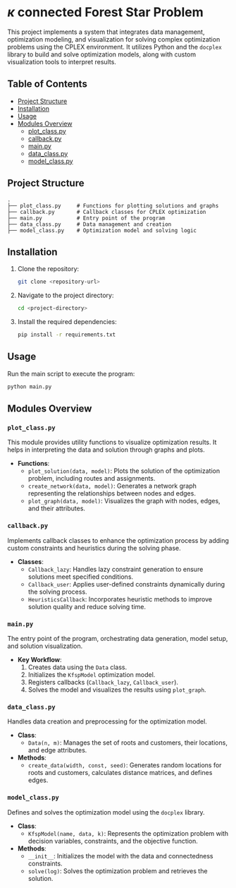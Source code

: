 # $\kappa$ connected Forest Star Problem

This project implements a system that integrates data management, optimization modeling, and visualization for solving complex optimization problems using the CPLEX environment. It utilizes Python and the `docplex` library to build and solve optimization models, along with custom visualization tools to interpret results.

## Table of Contents

- [Project Structure](#project-structure)
- [Installation](#installation)
- [Usage](#usage)
- [Modules Overview](#modules-overview)
  - [plot\_class.py](#plot_classpy)
  - [callback.py](#callbackpy)
  - [main.py](#mainpy)
  - [data\_class.py](#data_classpy)
  - [model\_class.py](#model_classpy)

## Project Structure

```
.
├── plot_class.py     # Functions for plotting solutions and graphs
├── callback.py       # Callback classes for CPLEX optimization
├── main.py           # Entry point of the program
├── data_class.py     # Data management and creation
├── model_class.py    # Optimization model and solving logic
```

## Installation

1. Clone the repository:
   ```bash
   git clone <repository-url>
   ```
2. Navigate to the project directory:
   ```bash
   cd <project-directory>
   ```
3. Install the required dependencies:
   ```bash
   pip install -r requirements.txt
   ```

## Usage

Run the main script to execute the program:

```bash
python main.py
```

## Modules Overview

### `plot_class.py`

This module provides utility functions to visualize optimization results. It helps in interpreting the data and solution through graphs and plots.

- **Functions**:
  - `plot_solution(data, model)`: Plots the solution of the optimization problem, including routes and assignments.
  - `create_network(data, model)`: Generates a network graph representing the relationships between nodes and edges.
  - `plot_graph(data, model)`: Visualizes the graph with nodes, edges, and their attributes.

### `callback.py`

Implements callback classes to enhance the optimization process by adding custom constraints and heuristics during the solving phase.

- **Classes**:
  - `Callback_lazy`: Handles lazy constraint generation to ensure solutions meet specified conditions.
  - `Callback_user`: Applies user-defined constraints dynamically during the solving process.
  - `HeuristicsCallback`: Incorporates heuristic methods to improve solution quality and reduce solving time.

### `main.py`

The entry point of the program, orchestrating data generation, model setup, and solution visualization.

- **Key Workflow**:
  1. Creates data using the `Data` class.
  2. Initializes the `KfspModel` optimization model.
  3. Registers callbacks (`Callback_lazy`, `Callback_user`).
  4. Solves the model and visualizes the results using `plot_graph`.

### `data_class.py`

Handles data creation and preprocessing for the optimization model.

- **Class**:
  - `Data(n, m)`: Manages the set of roots and customers, their locations, and edge attributes.
- **Methods**:
  - `create_data(width, const, seed)`: Generates random locations for roots and customers, calculates distance matrices, and defines edges.

### `model_class.py`

Defines and solves the optimization model using the `docplex` library.

- **Class**:
  - `KfspModel(name, data, k)`: Represents the optimization problem with decision variables, constraints, and the objective function.
- **Methods**:
  - `__init__`: Initializes the model with the data and connectedness constraints.
  - `solve(log)`: Solves the optimization problem and retrieves the solution.
